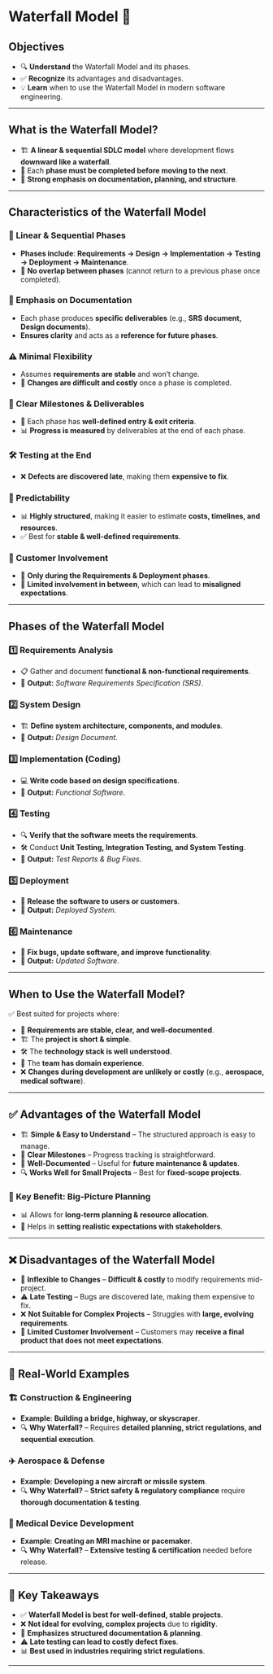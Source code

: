# Waterfall Model 📜

## **Objectives**
- 🔍 **Understand** the Waterfall Model and its phases.
- ✅ **Recognize** its advantages and disadvantages.
- 💡 **Learn** when to use the Waterfall Model in modern software engineering.

---

## **What is the Waterfall Model?**
- 🏗 **A linear & sequential SDLC model** where development flows **downward like a waterfall**.
- 📜 Each **phase must be completed before moving to the next**.
- 📖 **Strong emphasis on documentation, planning, and structure**.

---

## **Characteristics of the Waterfall Model**
### **📌 Linear & Sequential Phases**
- **Phases include**: **Requirements → Design → Implementation → Testing → Deployment → Maintenance**.
- 🚫 **No overlap between phases** (cannot return to a previous phase once completed).

### **📝 Emphasis on Documentation**
- Each phase produces **specific deliverables** (e.g., **SRS document, Design documents**).
- **Ensures clarity** and acts as a **reference for future phases**.

### **⚠️ Minimal Flexibility**
- Assumes **requirements are stable** and won’t change.
- 🔄 **Changes are difficult and costly** once a phase is completed.

### **🎯 Clear Milestones & Deliverables**
- 📌 Each phase has **well-defined entry & exit criteria**.
- 📊 **Progress is measured** by deliverables at the end of each phase.

### **🛠 Testing at the End**
- ❌ **Defects are discovered late**, making them **expensive to fix**.

### **📏 Predictability**
- 📊 **Highly structured**, making it easier to estimate **costs, timelines, and resources**.
- ✅ Best for **stable & well-defined requirements**.

### **👤 Customer Involvement**
- 📌 **Only during the Requirements & Deployment phases**.
- 🚫 **Limited involvement in between**, which can lead to **misaligned expectations**.

---

## **Phases of the Waterfall Model**
### **1️⃣ Requirements Analysis**
- 📋 Gather and document **functional & non-functional requirements**.
- 📄 **Output:** *Software Requirements Specification (SRS)*.

### **2️⃣ System Design**
- 🏗 **Define system architecture, components, and modules**.
- 📄 **Output:** *Design Document*.

### **3️⃣ Implementation (Coding)**
- 💻 **Write code based on design specifications**.
- 📄 **Output:** *Functional Software*.

### **4️⃣ Testing**
- 🔍 **Verify that the software meets the requirements**.
- 🛠 Conduct **Unit Testing, Integration Testing, and System Testing**.
- 📄 **Output:** *Test Reports & Bug Fixes*.

### **5️⃣ Deployment**
- 🚀 **Release the software to users or customers**.
- 📄 **Output:** *Deployed System*.

### **6️⃣ Maintenance**
- 🔄 **Fix bugs, update software, and improve functionality**.
- 📄 **Output:** *Updated Software*.

---

## **When to Use the Waterfall Model?**
✅ Best suited for projects where:
- 📌 **Requirements are stable, clear, and well-documented**.
- 🏗 The **project is short & simple**.
- 🛠 The **technology stack is well understood**.
- 👥 The **team has domain experience**.
- ❌ **Changes during development are unlikely or costly** (e.g., **aerospace, medical software**).

---

## **✅ Advantages of the Waterfall Model**
- 🏗 **Simple & Easy to Understand** – The structured approach is easy to manage.
- 📌 **Clear Milestones** – Progress tracking is straightforward.
- 📝 **Well-Documented** – Useful for **future maintenance & updates**.
- 🔍 **Works Well for Small Projects** – Best for **fixed-scope projects**.

### **📌 Key Benefit: Big-Picture Planning**
- 📊 Allows for **long-term planning & resource allocation**.
- 📅 Helps in **setting realistic expectations with stakeholders**.

---

## **❌ Disadvantages of the Waterfall Model**
- 🚫 **Inflexible to Changes** – **Difficult & costly** to modify requirements mid-project.
- ⚠️ **Late Testing** – Bugs are discovered late, making them expensive to fix.
- ❌ **Not Suitable for Complex Projects** – Struggles with **large, evolving requirements**.
- 👥 **Limited Customer Involvement** – Customers may **receive a final product that does not meet expectations**.

---

## **📌 Real-World Examples**
### **🏗 Construction & Engineering**
- **Example**: **Building a bridge, highway, or skyscraper**.
- 🔍 **Why Waterfall?** – Requires **detailed planning, strict regulations, and sequential execution**.

### **✈️ Aerospace & Defense**
- **Example**: **Developing a new aircraft or missile system**.
- 🔍 **Why Waterfall?** – **Strict safety & regulatory compliance** require **thorough documentation & testing**.

### **🏥 Medical Device Development**
- **Example**: **Creating an MRI machine or pacemaker**.
- 🔍 **Why Waterfall?** – **Extensive testing & certification** needed before release.

---

## **🔑 Key Takeaways**
- ✅ **Waterfall Model is best for well-defined, stable projects**.
- ❌ **Not ideal for evolving, complex projects** due to **rigidity**.
- 📜 **Emphasizes structured documentation & planning**.
- ⚠️ **Late testing can lead to costly defect fixes**.
- 📊 **Best used in industries requiring strict regulations**.

---

